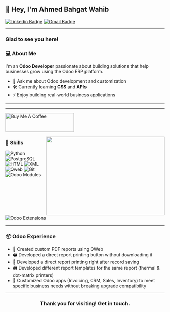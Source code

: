 ## 👋 Hey, I'm Ahmed Bahgat Wahib

[![Linkedin Badge](https://img.shields.io/badge/-LinkedIn-0e76a8?style=flat-square&logo=Linkedin&logoColor=white)](https://www.linkedin.com/in/ahmed-bahgat-wahib-948895365/)
[![Gmail Badge](https://img.shields.io/badge/-ahmed.bahgat.wahib@gmail.com-c14438?style=flat-square&logo=Gmail&logoColor=white)](mailto:ahmed.bahgat.wahib@gmail.com)

---
### Glad to see you here! 
### 💻 About Me

I'm an **Odoo Developer** passionate about building solutions that help businesses grow using the Odoo ERP platform.

- 💬 Ask me about Odoo development and customization  
- 🛠️ Currently learning **CSS** and **APIs**  
- ⚡ Enjoy building real-world business applications

---



<hr>


<a href="https://www.buymeacoffee.com/iampavangandhi" target="_blank"><img src="https://cdn.buymeacoffee.com/buttons/v2/default-yellow.png" alt="Buy Me A Coffee" height="60px" width="217px" ></a>

<img align="right" height="250" width="375" alt="" src="https://raw.githubusercontent.com/iampavangandhi/iampavangandhi/master/gifs/coder.gif" />

### 🚀 Skills

![Python](https://img.shields.io/badge/-Python-3776AB?style=flat-square&logo=python&logoColor=white)
![PostgreSQL](https://img.shields.io/badge/-PostgreSQL-336791?style=flat-square&logo=postgresql&logoColor=white)
![HTML](https://img.shields.io/badge/-HTML-E34F26?style=flat-square&logo=html5&logoColor=white)
![XML](https://img.shields.io/badge/-XML-00618A?style=flat-square&logo=xml&logoColor=white)
![Qweb](https://img.shields.io/badge/-QWeb-875A7B?style=flat-square)
![Git](https://img.shields.io/badge/-Git-F05032?style=flat-square&logo=git&logoColor=white)
![Odoo Modules](https://img.shields.io/badge/-Custom%20Modules-7142f4?style=flat-square)
![Odoo Extensions](https://img.shields.io/badge/-Modules%20Extension-228B22?style=flat-square)

---
### 📦 Odoo Experience

- 🧾 Created custom PDF reports using QWeb  
- 🖨️ Developed a direct report printing button without downloading it  
- 💾 Developed a direct report printing right after record saving  
- 🖨️ Developed different report templates for the same report (thermal & dot-matrix printers)  
- 🧩 Customized Odoo apps (Invoicing, CRM, Sales, Inventory) to meet specific business needs without breaking upgrade compatibility  

---

<div align="center">

### Thank you for visiting! Get in touch.

</div>
